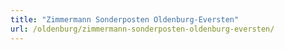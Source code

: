```yaml
---
title: "Zimmermann Sonderposten Oldenburg-Eversten"
url: /oldenburg/zimmermann-sonderposten-oldenburg-eversten/
---
```

